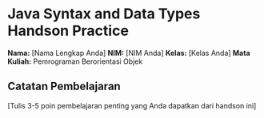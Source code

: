 # Java Syntax and Data Types Handson Practice

**Nama:** [Nama Lengkap Anda]
**NIM:** [NIM Anda]
**Kelas:** [Kelas Anda]
**Mata Kuliah:** Pemrograman Berorientasi Objek

## Catatan Pembelajaran
[Tulis 3-5 poin pembelajaran penting yang Anda dapatkan dari handson ini]
